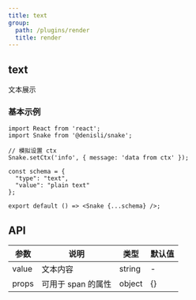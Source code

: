 ```yaml
---
title: text
group:
  path: /plugins/render
  title: render
---
```


## text

文本展示

### 基本示例

```tsx
import React from 'react';
import Snake from '@denisli/snake';

// 模拟设置 ctx
Snake.setCtx('info', { message: 'data from ctx' });

const schema = {
  "type": "text",
  "value": "plain text"
};

export default () => <Snake {...schema} />;
```

## API

| 参数  | 说明               | 类型   | 默认值 |
| ----- | ------------------ | ------ | ------ |
| value | 文本内容           | string | -      |
| props | 可用于 span 的属性 | object | {}     |
